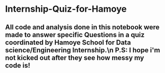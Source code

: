 # Internship-Quiz-for-Hamoye
## All code and analysis done in this notebook were made to answer specific Questions in a quiz coordinated by Hamoye School for Data science/Engineering Internship.\n P.S: I hope i'm not kicked out after they see how messy my code is!
